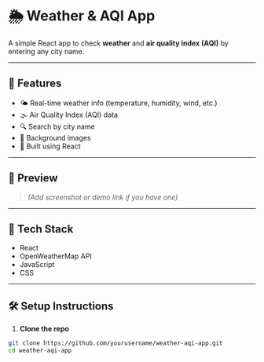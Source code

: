 # 🌦️ Weather & AQI App

A simple React app to check **weather** and **air quality index (AQI)** by entering any city name.

---

## 🚀 Features

- 🌤️ Real-time weather info (temperature, humidity, wind, etc.)
- 🌫️ Air Quality Index (AQI) data
- 🔍 Search by city name
- 📸 Background images
- 🧪 Built using React

---

## 📸 Preview

> *(Add screenshot or demo link if you have one)*

---

## 🔧 Tech Stack

- React
- OpenWeatherMap API
- JavaScript
- CSS

---

## 🛠️ Setup Instructions

1. **Clone the repo**
```bash
git clone https://github.com/yourusername/weather-aqi-app.git
cd weather-aqi-app

